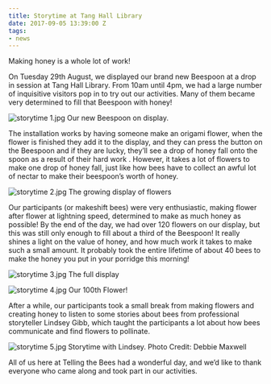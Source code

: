 ```yaml
---
title: Storytime at Tang Hall Library
date: 2017-09-05 13:39:00 Z
tags:
- news
---
```


Making honey is a whole lot of work!

On Tuesday 29th August, we displayed our brand new Beespoon at a drop in session at Tang Hall Library. From 10am until 4pm, we had a large number of inquisitive visitors pop in to try out our activities. Many of them became very determined to fill that Beespoon with honey!

![storytime 1.jpg](/uploads/storytime%201.jpg)
Our new Beespoon on display.

The installation works by having someone make an origami flower, when the flower is finished they add it to the display, and they can press the button on the Beespoon and if they are lucky, they’ll see a drop of honey fall onto the spoon as a result of their hard work . However, it takes a lot of flowers to make one drop of honey fall, just like how bees have to collect an awful lot of nectar to make their beespoon’s worth of honey.

![storytime 2.jpg](/uploads/storytime%202.jpg)
The growing display of flowers

Our participants (or makeshift bees) were very enthusiastic, making flower after flower at lightning speed, determined to make as much honey as possible! By the end of the day, we had over 120 flowers on our display, but this was still only enough to fill about a third of the Beespoon! It really shines a light on the value of honey, and how much work it takes to make such a small amount. It probably took the entire lifetime of about 40 bees to make the honey you put in your porridge this morning!

![storytime 3.jpg](/uploads/storytime%203.jpg)
The full display

![storytime 4.jpg](/uploads/storytime%204.jpg)
Our 100th Flower!

After a while, our participants took a small break from making flowers and creating honey to listen to some stories about bees from professional storyteller Lindsey Gibb, which taught the participants a lot about how bees communicate and find flowers to pollinate.

![storytime 5.jpg](/uploads/storytime%205.jpg)
Storytime with Lindsey. Photo Credit: Debbie Maxwell 

All of us here at Telling the Bees had a wonderful day, and we’d like to thank everyone who came along and took part in our activities.